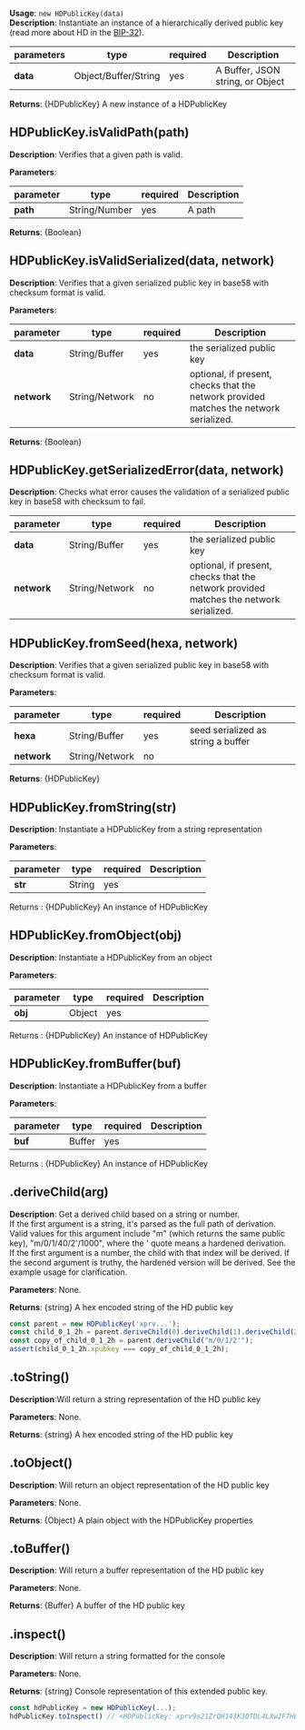 **Usage**: `new HDPublicKey(data)`  
**Description**: Instantiate an instance of a hierarchically derived public key (read more about HD in the [BIP-32](https://github.com/bitcoin/bips/blob/master/bip-0032.mediawiki)).

| parameters                                | type                   | required           | Description                                                                                                                                                                    |  
|-------------------------------------------|------------------------|--------------------| ------------------------------------------------------------------------------------------------------------------------------------------------------------------------------ |
| **data**                                  | Object/Buffer/String   | yes                | A Buffer, JSON string, or Object                            |

**Returns**: {HDPublicKey} A new instance of a HDPublicKey

## HDPublicKey.isValidPath(path)

**Description**: Verifies that a given path is valid.

**Parameters**:

| parameter                                 | type            | required           | Description                                                                                                                                                                    |  
|-------------------------------------------|-----------------|--------------------| ------------------------------------------------------------------------------------------------------------------------------------------------------------------------------ |
| **path**                                  | String/Number   | yes                | A path                                                                                                                             |

**Returns**: {Boolean}

## HDPublicKey.isValidSerialized(data, network)

**Description**: Verifies that a given serialized public key in base58 with checksum format is valid.

**Parameters**: 

| parameter                                 | type            | required           | Description                                                                                                                                                                    |  
|-------------------------------------------|-----------------|--------------------| ------------------------------------------------------------------------------------------------------------------------------------------------------------------------------ |
| **data**                                  | String/Buffer   | yes                | the serialized public key                                                                                                                             |
| **network**                               | String/Network  | no                 | optional, if present, checks that the network provided matches the network serialized.                                                                                                                             |

**Returns**: {Boolean}

## HDPublicKey.getSerializedError(data, network)
**Description**: Checks what error causes the validation of a serialized public key in base58 with checksum to fail.

| parameter                                 | type            | required           | Description                                                                                                                                                                    |  
|-------------------------------------------|-----------------|--------------------| ------------------------------------------------------------------------------------------------------------------------------------------------------------------------------ |
| **data**                                  | String/Buffer   | yes                | the serialized public key                                                                                                                             |
| **network**                               | String/Network  | no                 | optional, if present, checks that the network provided matches the network serialized.                                                                                                                             |


## HDPublicKey.fromSeed(hexa, network)

**Description**: Verifies that a given serialized public key in base58 with checksum format is valid.

**Parameters**:

| parameter                                 | type            | required           | Description                                                                                                                                                                    |  
|-------------------------------------------|-----------------|--------------------| ------------------------------------------------------------------------------------------------------------------------------------------------------------------------------ |
| **hexa**                                  | String/Buffer   | yes                | seed serialized as string a buffer                                                                                                                             |
| **network**                               | String/Network  | no                 |                                                                                                                        |

**Returns**: {HDPublicKey}


## HDPublicKey.fromString(str)
**Description**: Instantiate a HDPublicKey from a string representation

**Parameters**:

| parameter                                | type            | required           | Description                                                                                                                                                                    |  
|------------------------------------------|-----------------|--------------------| ------------------------------------------------------------------------------------------------------------------------------------------------------------------------------ |
| **str**                                  | String          | yes                |                                                                                                             |

Returns : {HDPublicKey} An instance of HDPublicKey

## HDPublicKey.fromObject(obj)
**Description**: Instantiate a HDPublicKey from an object

**Parameters**:

| parameter                                | type            | required           | Description                                                                                                                                                                    |  
|------------------------------------------|-----------------|--------------------| ------------------------------------------------------------------------------------------------------------------------------------------------------------------------------ |
| **obj**                                  | Object          | yes                |                                                                                                             |

Returns : {HDPublicKey} An instance of HDPublicKey

## HDPublicKey.fromBuffer(buf)
**Description**: Instantiate a HDPublicKey from a buffer

**Parameters**:

| parameter                                | type            | required           | Description                                                                                                                                                                    |  
|------------------------------------------|-----------------|--------------------| ------------------------------------------------------------------------------------------------------------------------------------------------------------------------------ |
| **buf**                                  | Buffer          | yes                |                                                                                                             |

Returns : {HDPublicKey} An instance of HDPublicKey

## .deriveChild(arg)
**Description**: Get a derived child based on a string or number.   
If the first argument is a string, it's parsed as the full path of derivation. Valid values for this argument include "m" (which returns the same public key), "m/0/1/40/2'/1000", where the ' quote means a hardened derivation.  
If the first argument is a number, the child with that index will be derived. If the second argument is truthy, the hardened version will be derived. See the example usage for clarification.
     
**Parameters**: None.  

**Returns**: {string} A hex encoded string of the HD public key

```js 
const parent = new HDPublicKey('xprv...');
const child_0_1_2h = parent.deriveChild(0).deriveChild(1).deriveChild(2, true);
const copy_of_child_0_1_2h = parent.deriveChild("m/0/1/2'");
assert(child_0_1_2h.xpubkey === copy_of_child_0_1_2h);
```

## .toString()
**Description**:Will return a string representation of the HD public key

**Parameters**: None.  

**Returns**: {string} A hex encoded string of the HD public key

## .toObject()
**Description**: Will return an object representation of the HD public key

**Parameters**: None.  

**Returns**: {Object} A plain object with the HDPublicKey properties

## .toBuffer()
**Description**: Will return a buffer representation of the HD public key

**Parameters**: None.  

**Returns**: {Buffer} A buffer of the HD public key

## .inspect()
**Description**: Will return a string formatted for the console

**Parameters**: None.  

**Returns**: {string} Console representation of this extended public key.

```js
const hdPublicKey = new HDPublicKey(...);
hdPublicKey.toInspect() // <HDPublicKey: xprv9s21ZrQH143K3QTDL4LXw2F7HEK3wJUD2nW2nRk4stbPy6cq3jPPqjiChkVvvNKmPGJxWUtg6LnF5kejMRNNU3TGtRBeJgk33yuGBxrMPHi>
```

